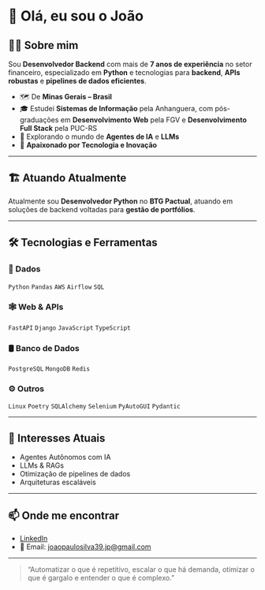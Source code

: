 # 👋 Olá, eu sou o João

## 👨‍💻 Sobre mim

Sou **Desenvolvedor Backend** com mais de **7 anos de experiência** no setor financeiro, especializado em **Python** e tecnologias para **backend**, **APIs robustas** e **pipelines de dados eficientes**.

- 🗺️ De **Minas Gerais – Brasil**
- 🎓 Estudei **Sistemas de Informação** pela Anhanguera, com pós-graduações em **Desenvolvimento Web** pela FGV e **Desenvolvimento Full Stack** pela PUC-RS
- 🤖 Explorando o mundo de **Agentes de IA** e **LLMs**
- 🚀 **Apaixonado por Tecnologia e Inovação**

---

## 🏗️ Atuando Atualmente

Atualmente sou **Desenvolvedor Python** no **BTG Pactual**, atuando em soluções de backend voltadas para **gestão de portfólios**.

---

## 🛠️ Tecnologias e Ferramentas

### 💾 Dados
`Python` `Pandas` `AWS` `Airflow` `SQL` 

### 🕸️ Web & APIs
`FastAPI` `Django` `JavaScript` `TypeScript`

### 🛢️ Banco de Dados
`PostgreSQL` `MongoDB` `Redis`

### ⚙️ Outros
`Linux` `Poetry` `SQLAlchemy` `Selenium` `PyAutoGUI` `Pydantic`

---

## 🌱 Interesses Atuais

- Agentes Autônomos com IA
- LLMs & RAGs
- Otimização de pipelines de dados
- Arquiteturas escaláveis

---

## 📫 Onde me encontrar

- [LinkedIn](#https://www.linkedin.com/in/joao-rodriguess/)  
- 📧 Email: joaopaulosilva39.jp@gmail.com

---

> “Automatizar o que é repetitivo, escalar o que há demanda, otimizar o que é gargalo e entender o que é complexo.”
